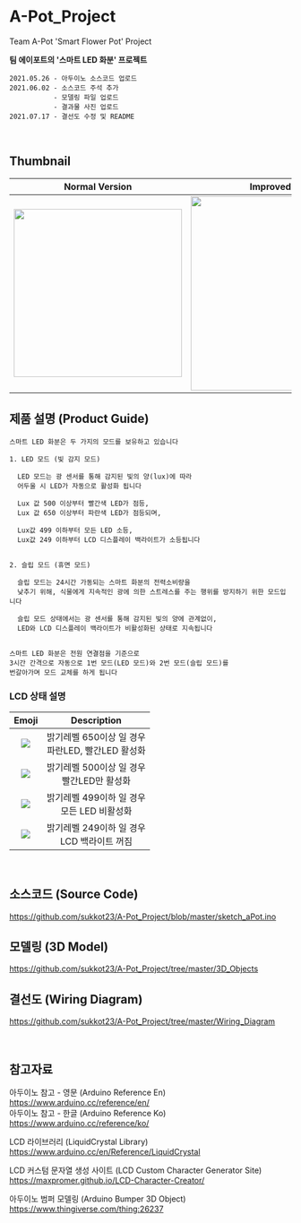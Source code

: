 # A-Pot_Project
Team A-Pot 'Smart Flower Pot' Project

**팀 에이포트의 '스마트 LED 화분' 프로젝트**
   
```
2021.05.26 - 아두이노 소스코드 업로드
2021.06.02 - 소스코드 주석 추가
           - 모델링 파일 업로드
           - 결과물 사진 업로드
2021.07.17 - 결선도 수정 및 README 
```   
</br>
   
## Thumbnail
Normal Version | ឵Improved version
:-------------------------:|:-------------------------:
<img src="https://user-images.githubusercontent.com/56511728/120421870-133fd200-c3a2-11eb-9ed1-893e7228f79a.jpg" width="300"> | <img src="https://user-images.githubusercontent.com/56511728/126022360-261c9634-c92e-429c-9d68-74a2b3bcb670.jpg" width="347">


## 제품 설명 (Product Guide)
```
스마트 LED 화분은 두 가지의 모드를 보유하고 있습니다

1. LED 모드 (빛 감지 모드)
  
  LED 모드는 광 센서를 통해 감지된 빛의 양(lux)에 따라
  어두울 시 LED가 자동으로 활성화 됩니다
  
  Lux 값 500 이상부터 빨간색 LED가 점등,
  Lux 값 650 이상부터 파란색 LED가 점등되며,
  
  Lux값 499 이하부터 모든 LED 소등,
  Lux값 249 이하부터 LCD 디스플레이 백라이트가 소등됩니다
  
  
2. 슬립 모드 (휴면 모드)

  슬립 모드는 24시간 가동되는 스마트 화분의 전력소비량을
  낮추기 위해, 식물에게 지속적인 광에 의한 스트레스를 주는 행위를 방지하기 위한 모드입니다
  
  슬립 모드 상태에서는 광 센서를 통해 감지된 빛의 양에 관계없이,
  LED와 LCD 디스플레이 백라이트가 비활성화된 상태로 지속됩니다
  
  
스마트 LED 화분은 전원 연결점을 기준으로
3시간 간격으로 자동으로 1번 모드(LED 모드)와 2번 모드(슬립 모드)를
번갈아가며 모드 교체를 하게 됩니다
```
### LCD 상태 설명
Emoji | ឵Description
:---:|:---:
<img src="https://user-images.githubusercontent.com/56511728/126022623-b8c04b03-1919-4893-b4ca-5ff32db606b3.png"> | 밝기레벨 650이상 일 경우 </br> 파란LED, 빨간LED 활성화
<img src="https://user-images.githubusercontent.com/56511728/126022630-748dac90-9089-4207-b687-cc1460b69d66.png"> | 밝기레벨 500이상 일 경우 </br> 빨간LED만 활성화
<img src="https://user-images.githubusercontent.com/56511728/126022635-996e090f-f16b-4e45-aff0-ddcb5e269a78.png"> | 밝기레벨 499이하 일 경우 </br> 모든 LED 비활성화
<img src="https://user-images.githubusercontent.com/56511728/126022638-95f4f86b-2761-4611-a455-d2f4a6dfed49.png"> | 밝기레벨 249이하 일 경우 </br> LCD 백라이트 꺼짐


</br>

## 소스코드 (Source Code)
https://github.com/sukkot23/A-Pot_Project/blob/master/sketch_aPot.ino

## 모델링 (3D Model)
https://github.com/sukkot23/A-Pot_Project/tree/master/3D_Objects

## 결선도 (Wiring Diagram)
https://github.com/sukkot23/A-Pot_Project/tree/master/Wiring_Diagram

</br>

## 참고자료

아두이노 참고 - 영문 (Arduino Reference En)   
https://www.arduino.cc/reference/en/   
아두이노 참고 - 한글 (Arduino Reference Ko)   
https://www.arduino.cc/reference/ko/

LCD 라이브러리 (LiquidCrystal Library)   
https://www.arduino.cc/en/Reference/LiquidCrystal

LCD 커스텀 문자열 생성 사이트 (LCD Custom Character Generator Site)   
https://maxpromer.github.io/LCD-Character-Creator/

아두이노 범퍼 모델링 (Arduino Bumper 3D Object)   
https://www.thingiverse.com/thing:26237
